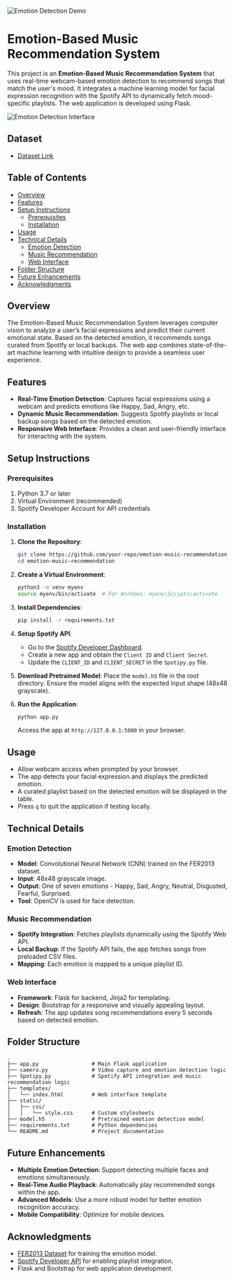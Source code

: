 ![Emotion Detection Demo](https://drive.google.com/uc?id=1r5JS7y1E-jWcJdHaREx6sgR_SEgYOPGI)

# Emotion-Based Music Recommendation System

This project is an **Emotion-Based Music Recommendation System** that uses real-time webcam-based emotion detection to recommend songs that match the user's mood. It integrates a machine learning model for facial expression recognition with the Spotify API to dynamically fetch mood-specific playlists. The web application is developed using Flask.

![Emotion Detection Interface](https://cdn.smclk.net/img/Emotion-Detection.png)

## Dataset

* [Dataset Link](https://drive.google.com/drive/folders/1lvAYBLcsVehisuecNmENKVmISBkPoQyL?usp=sharing)

## Table of Contents
- [Overview](#overview)
- [Features](#features)
- [Setup Instructions](#setup-instructions)
  - [Prerequisites](#prerequisites)
  - [Installation](#installation)
- [Usage](#usage)
- [Technical Details](#technical-details)
  - [Emotion Detection](#emotion-detection)
  - [Music Recommendation](#music-recommendation)
  - [Web Interface](#web-interface)
- [Folder Structure](#folder-structure)
- [Future Enhancements](#future-enhancements)
- [Acknowledgments](#acknowledgments)

## Overview
The Emotion-Based Music Recommendation System leverages computer vision to analyze a user’s facial expressions and predict their current emotional state. Based on the detected emotion, it recommends songs curated from Spotify or local backups. The web app combines state-of-the-art machine learning with intuitive design to provide a seamless user experience.

## Features
- **Real-Time Emotion Detection**: Captures facial expressions using a webcam and predicts emotions like Happy, Sad, Angry, etc.
- **Dynamic Music Recommendation**: Suggests Spotify playlists or local backup songs based on the detected emotion.
- **Responsive Web Interface**: Provides a clean and user-friendly interface for interacting with the system.

## Setup Instructions

### Prerequisites
1. Python 3.7 or later
2. Virtual Environment (recommended)
3. Spotify Developer Account for API credentials

### Installation
1. **Clone the Repository**:
   ```bash
   git clone https://github.com/your-repo/emotion-music-recommendation.git
   cd emotion-music-recommendation
   ```

2. **Create a Virtual Environment**:
   ```bash
   python3 -m venv myenv
   source myenv/bin/activate  # For Windows: myenv\Scripts\activate
   ```

3. **Install Dependencies**:
   ```bash
   pip install -r requirements.txt
   ```

4. **Setup Spotify API**:
   - Go to the [Spotify Developer Dashboard](https://developer.spotify.com/dashboard/).
   - Create a new app and obtain the `Client ID` and `Client Secret`.
   - Update the `CLIENT_ID` and `CLIENT_SECRET` in the `Spotipy.py` file.

5. **Download Pretrained Model**:
   Place the `model.h5` file in the root directory. Ensure the model aligns with the expected input shape (48x48 grayscale).

6. **Run the Application**:
   ```bash
   python app.py
   ```
   Access the app at `http://127.0.0.1:5000` in your browser.

## Usage
- Allow webcam access when prompted by your browser.
- The app detects your facial expression and displays the predicted emotion.
- A curated playlist based on the detected emotion will be displayed in the table.
- Press `q` to quit the application if testing locally.

## Technical Details

### Emotion Detection
- **Model**: Convolutional Neural Network (CNN) trained on the FER2013 dataset.
- **Input**: 48x48 grayscale image.
- **Output**: One of seven emotions - Happy, Sad, Angry, Neutral, Disgusted, Fearful, Surprised.
- **Tool**: OpenCV is used for face detection.

### Music Recommendation
- **Spotify Integration**: Fetches playlists dynamically using the Spotify Web API.
- **Local Backup**: If the Spotify API fails, the app fetches songs from preloaded CSV files.
- **Mapping**: Each emotion is mapped to a unique playlist ID.

### Web Interface
- **Framework**: Flask for backend, Jinja2 for templating.
- **Design**: Bootstrap for a responsive and visually appealing layout.
- **Refresh**: The app updates song recommendations every 5 seconds based on detected emotion.

## Folder Structure
```
.
├── app.py                 # Main Flask application
├── camera.py              # Video capture and emotion detection logic
├── Spotipy.py             # Spotify API integration and music recommendation logic
├── templates/
│   └── index.html         # Web interface template
├── static/
│   ├── css/
│   │   └── style.css      # Custom stylesheets
├── model.h5               # Pretrained emotion detection model
├── requirements.txt       # Python dependencies
└── README.md              # Project documentation
```

## Future Enhancements
- **Multiple Emotion Detection**: Support detecting multiple faces and emotions simultaneously.
- **Real-Time Audio Playback**: Automatically play recommended songs within the app.
- **Advanced Models**: Use a more robust model for better emotion recognition accuracy.
- **Mobile Compatibility**: Optimize for mobile devices.

## Acknowledgments
- [FER2013 Dataset](https://www.kaggle.com/c/challenges-in-representation-learning-facial-expression-recognition-challenge) for training the emotion model.
- [Spotify Developer API](https://developer.spotify.com/) for enabling playlist integration.
- Flask and Bootstrap for web application development.

